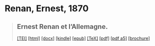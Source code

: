 # Renan, Ernest, 1870

> ## Ernest Renan et l’Allemagne.
>  <a target="_blank" title="Source XML/TEI" class="mime48 tei" href="https://hurlus.github.io/tei/renan1870_allemagne.xml">[TEI]</a>  <a target="_blank" title="HTML une page" class="mime48 html" href="https://hurlus.github.io/renan1870_allemagne/renan1870_allemagne.html">[html]</a>  <a target="_blank" title="Bureautique (LibreOffice, MS.Word)" class="mime48 docx" href="https://hurlus.github.io/renan1870_allemagne/renan1870_allemagne.docx">[docx]</a>  <a target="_blank" title="Amazon.kindle" class="mime48 mobi" href="https://hurlus.github.io/renan1870_allemagne/renan1870_allemagne.mobi">[kindle]</a>  <a target="_blank" title="EPUB, pour liseuses et téléphones" class="mime48 epub" href="https://hurlus.github.io/renan1870_allemagne/renan1870_allemagne.epub">[epub]</a>  <a target="_blank" title="LaTeX" class="mime48 tex" href="https://hurlus.github.io/renan1870_allemagne/renan1870_allemagne.tex">[TeX]</a>  <a target="_blank" title="PDF à imprimer, A4 2 colonnes" class="mime48 pdf" href="https://hurlus.github.io/renan1870_allemagne/renan1870_allemagne.pdf">[pdf]</a>  <a target="_blank" title="PDF à lire, A5 une colonne" class="mime48 a5" href="https://hurlus.github.io/renan1870_allemagne/renan1870_allemagne_a5.pdf">[pdf a5]</a>  <a target="_blank" title="Brochure à agrafer, pdf imposé pour imprimante recto/verso" class="mime48 brochure" href="https://hurlus.github.io/renan1870_allemagne/renan1870_allemagne_brochure.pdf">[brochure]</a> 
